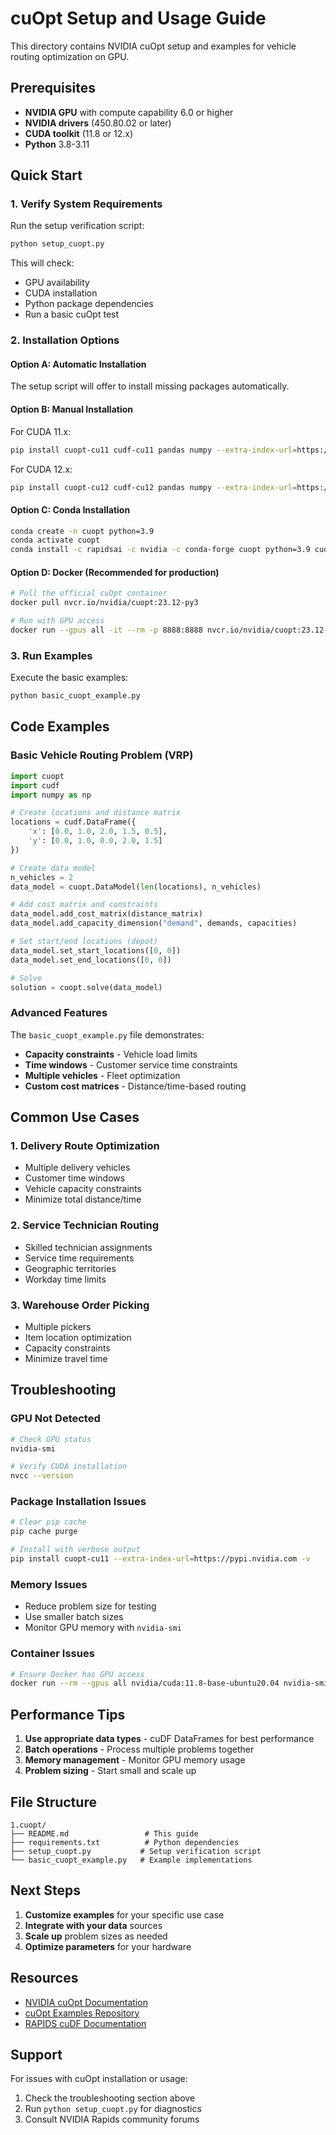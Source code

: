 # cuOpt Setup and Usage Guide

This directory contains NVIDIA cuOpt setup and examples for vehicle routing optimization on GPU.

## Prerequisites

- **NVIDIA GPU** with compute capability 6.0 or higher
- **NVIDIA drivers** (450.80.02 or later)
- **CUDA toolkit** (11.8 or 12.x)
- **Python** 3.8-3.11

## Quick Start

### 1. Verify System Requirements

Run the setup verification script:

```bash
python setup_cuopt.py
```

This will check:
- GPU availability
- CUDA installation
- Python package dependencies
- Run a basic cuOpt test

### 2. Installation Options

#### Option A: Automatic Installation
The setup script will offer to install missing packages automatically.

#### Option B: Manual Installation

For CUDA 11.x:
```bash
pip install cuopt-cu11 cudf-cu11 pandas numpy --extra-index-url=https://pypi.nvidia.com
```

For CUDA 12.x:
```bash
pip install cuopt-cu12 cudf-cu12 pandas numpy --extra-index-url=https://pypi.nvidia.com
```

#### Option C: Conda Installation
```bash
conda create -n cuopt python=3.9
conda activate cuopt
conda install -c rapidsai -c nvidia -c conda-forge cuopt python=3.9 cudatoolkit=11.8
```

#### Option D: Docker (Recommended for production)
```bash
# Pull the official cuOpt container
docker pull nvcr.io/nvidia/cuopt:23.12-py3

# Run with GPU access
docker run --gpus all -it --rm -p 8888:8888 nvcr.io/nvidia/cuopt:23.12-py3
```

### 3. Run Examples

Execute the basic examples:

```bash
python basic_cuopt_example.py
```

## Code Examples

### Basic Vehicle Routing Problem (VRP)

```python
import cuopt
import cudf
import numpy as np

# Create locations and distance matrix
locations = cudf.DataFrame({
    'x': [0.0, 1.0, 2.0, 1.5, 0.5],
    'y': [0.0, 1.0, 0.0, 2.0, 1.5]
})

# Create data model
n_vehicles = 2
data_model = cuopt.DataModel(len(locations), n_vehicles)

# Add cost matrix and constraints
data_model.add_cost_matrix(distance_matrix)
data_model.add_capacity_dimension("demand", demands, capacities)

# Set start/end locations (depot)
data_model.set_start_locations([0, 0])
data_model.set_end_locations([0, 0])

# Solve
solution = cuopt.solve(data_model)
```

### Advanced Features

The `basic_cuopt_example.py` file demonstrates:

- **Capacity constraints** - Vehicle load limits
- **Time windows** - Customer service time constraints  
- **Multiple vehicles** - Fleet optimization
- **Custom cost matrices** - Distance/time-based routing

## Common Use Cases

### 1. Delivery Route Optimization
- Multiple delivery vehicles
- Customer time windows
- Vehicle capacity constraints
- Minimize total distance/time

### 2. Service Technician Routing
- Skilled technician assignments
- Service time requirements
- Geographic territories
- Workday time limits

### 3. Warehouse Order Picking
- Multiple pickers
- Item location optimization
- Capacity constraints
- Minimize travel time

## Troubleshooting

### GPU Not Detected
```bash
# Check GPU status
nvidia-smi

# Verify CUDA installation
nvcc --version
```

### Package Installation Issues
```bash
# Clear pip cache
pip cache purge

# Install with verbose output
pip install cuopt-cu11 --extra-index-url=https://pypi.nvidia.com -v
```

### Memory Issues
- Reduce problem size for testing
- Use smaller batch sizes
- Monitor GPU memory with `nvidia-smi`

### Container Issues
```bash
# Ensure Docker has GPU access
docker run --rm --gpus all nvidia/cuda:11.8-base-ubuntu20.04 nvidia-smi
```

## Performance Tips

1. **Use appropriate data types** - cuDF DataFrames for best performance
2. **Batch operations** - Process multiple problems together
3. **Memory management** - Monitor GPU memory usage
4. **Problem sizing** - Start small and scale up

## File Structure

```
1.cuopt/
├── README.md                 # This guide
├── requirements.txt          # Python dependencies
├── setup_cuopt.py           # Setup verification script
└── basic_cuopt_example.py   # Example implementations
```

## Next Steps

1. **Customize examples** for your specific use case
2. **Integrate with your data** sources
3. **Scale up** problem sizes as needed
4. **Optimize parameters** for your hardware

## Resources

- [NVIDIA cuOpt Documentation](https://docs.rapids.ai/api/cuopt/stable/)
- [cuOpt Examples Repository](https://github.com/rapidsai/cuopt)
- [RAPIDS cuDF Documentation](https://docs.rapids.ai/api/cudf/stable/)

## Support

For issues with cuOpt installation or usage:
1. Check the troubleshooting section above
2. Run `python setup_cuopt.py` for diagnostics
3. Consult NVIDIA Rapids community forums